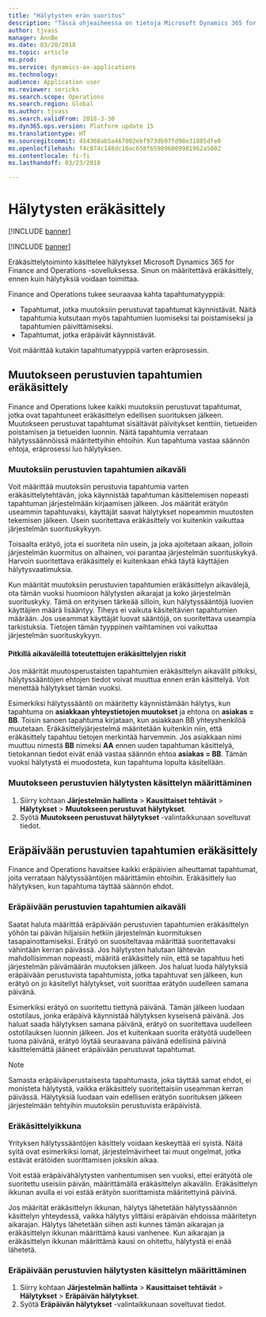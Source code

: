 ```yaml
---
title: "Hälytysten erän suoritus"
description: "Tässä ohjeaiheessa on tietoja Microsoft Dynamics 365 for Finance and Operationsin hälytysten eräkäsittelystä."
author: tjvass
manager: AnnBe
ms.date: 03/20/2018
ms.topic: article
ms.prod: 
ms.service: dynamics-ax-applications
ms.technology: 
audience: Application user
ms.reviewer: sericks
ms.search.scope: Operations
ms.search.region: Global
ms.author: tjvass
ms.search.validFrom: 2018-3-30
ms.dyn365.ops.version: Platform update 15
ms.translationtype: HT
ms.sourcegitcommit: 454368ab5a467002ebf973db97fd98e31885dfe0
ms.openlocfilehash: f4c874c148dc10ac658f659896009981962a5802
ms.contentlocale: fi-fi
ms.lasthandoff: 03/23/2018

---
```


# <a name="batch-processing-for-alerts"></a>Hälytysten eräkäsittely
[!INCLUDE [banner](../includes/banner.md)]

[!INCLUDE [banner](../includes/pre-release.md)]

Eräkäsittelytoiminto käsittelee hälytykset Microsoft Dynamics 365 for Finance and Operations -sovelluksessa. Sinun on määritettävä eräkäsittely, ennen kuin hälytyksiä voidaan toimittaa.

Finance and Operations tukee seuraavaa kahta tapahtumatyyppiä:

- Tapahtumat, jotka muutoksiin perustuvat tapahtumat käynnistävät. Näitä tapahtumia kutsutaan myös tapahtumien luomiseksi tai poistamiseksi ja tapahtumien päivittämiseksi.
- Tapahtumat, jotka eräpäivät käynnistävät.

Voit määrittää kutakin tapahtumatyyppiä varten eräprosessin.
        
## <a name="batch-processing-for-change-based-events"></a>Muutokseen perustuvien tapahtumien eräkäsittely
Finance and Operations lukee kaikki muutoksiin perustuvat tapahtumat, jotka ovat tapahtuneet eräkäsittelyn edellisen suorituksen jälkeen. Muutokseen perustuvat tapahtumat sisältävät päivitykset kenttiin, tietueiden poistamisen ja tietueiden luonnin. Näitä tapahtumia verrataan hälytyssäännöissä määritettyihin ehtoihin. Kun tapahtuma vastaa säännön ehtoja, eräprosessi luo hälytyksen.

### <a name="frequency-for-change-based-events"></a>Muutoksiin perustuvien tapahtumien aikaväli
Voit määrittää muutoksiin perustuvia tapahtumia varten eräkäsittelytehtävän, joka käynnistää tapahtuman käsittelemisen nopeasti tapahtuman järjestelmään kirjaamisen jälkeen. Jos määrität erätyön useammin tapahtuvaksi, käyttäjät saavat hälytykset nopeammin muutosten tekemisen jälkeen. Usein suoritettava eräkäsittely voi kuitenkin vaikuttaa järjestelmän suorituskykyyn.

Toisaalta erätyö, jota ei suoriteta niin usein, ja joka ajoitetaan aikaan, jolloin järjestelmän kuormitus on alhainen, voi parantaa järjestelmän suorituskykyä. Harvoin suoritettava eräkäsittely ei kuitenkaan ehkä täytä käyttäjien hälytysvaatimuksia.

Kun määrität muutoksiin perustuvien tapahtumien eräkäsittelyn aikavälejä, ota tämän vuoksi huomioon hälytysten aikarajat ja koko järjestelmän suorituskyky. Tämä on erityisen tärkeää silloin, kun hälytyssääntöjä luovien käyttäjien määrä lisääntyy. Tiheys ei vaikuta käsiteltävien tapahtumien määrään. Jos useammat käyttäjät luovat sääntöjä, on suoritettava useampia tarkistuksia. Tietojen tämän tyyppinen vaihtaminen voi vaikuttaa järjestelmän suorituskykyyn.

#### <a name="the-risks-of-low-batch-frequency"></a>Pitkillä aikaväleillä toteutettujen eräkäsittelyjen riskit
Jos määrität muutosperustaisten tapahtumien eräkäsittelyn aikavälit pitkiksi, hälytyssääntöjen ehtojen tiedot voivat muuttua ennen erän käsittelyä. Voit menettää hälytykset tämän vuoksi.

Esimerkiksi hälytyssääntö on määritetty käynnistämään hälytys, kun tapahtuma on **asiakkaan yhteystietojen muutokset** ja ehtona on **asiakas = BB**. Toisin sanoen tapahtuma kirjataan, kun asiakkaan BB yhteyshenkilöä muutetaan. Eräkäsittelyjärjestelmä määritetään kuitenkin niin, että eräkäsittely tapahtuu tietojen merkintää harvemmin. Jos asiakkaan nimi muuttuu nimestä **BB** nimeksi **AA** ennen uuden tapahtuman käsittelyä, tietokannan tiedot eivät enää vastaa säännön ehtoa **asiakas = BB**. Tämän vuoksi hälytystä ei muodosteta, kun tapahtuma lopulta käsitellään.

### <a name="set-up-processing-for-change-based-alerts"></a>Muutokseen perustuvien hälytysten käsittelyn määrittäminen
1. Siirry kohtaan **Järjestelmän hallinta** &gt; **Kausittaiset tehtävät** &gt; **Hälytykset** &gt; **Muutokseen perustuvat hälytykset**.
2. Syötä **Muutokseen perustuvat hälytykset** -valintaikkunaan soveltuvat tiedot.

## <a name="batch-processing-for-due-date-events"></a>Eräpäivään perustuvien tapahtumien eräkäsittely
Finance and Operations havaitsee kaikki eräpäivien aiheuttamat tapahtumat, joita verrataan hälytyssääntöjen määrittämiin ehtoihin. Eräkäsittely luo hälytyksen, kun tapahtuma täyttää säännön ehdot.

### <a name="frequency-for-due-date-events"></a>Eräpäivään perustuvien tapahtumien aikaväli
Saatat haluta määrittää eräpäivään perustuvien tapahtumien eräkäsittelyn yöhön tai päivän hiljaisiin hetkiin järjestelmän kuormituksen tasapainottamiseksi. Erätyö on suositeltavaa määrittää suoritettavaksi vähintään kerran päivässä. Jos hälytysten halutaan lähtevän mahdollisimman nopeasti, määritä eräkäsittely niin, että se tapahtuu heti järjestelmän päivämäärän muutoksen jälkeen. Jos haluat luoda hälytyksiä eräpäivään perustuvista tapahtumista, jotka tapahtuvat sen jälkeen, kun erätyö on jo käsitellyt hälytykset, voit suorittaa erätyön uudelleen samana päivänä.

Esimerkiksi erätyö on suoritettu tiettynä päivänä. Tämän jälkeen luodaan ostotilaus, jonka eräpäivä käynnistää hälytyksen kyseisenä päivänä. Jos haluat saada hälytyksen samana päivänä, erätyö on suoritettava uudelleen ostotilauksen luonnin jälkeen. Jos et kuitenkaan suorita erätyötä uudelleen tuona päivänä, erätyö löytää seuraavana päivänä edellisinä päivinä käsittelemättä jääneet eräpäivään perustuvat tapahtumat.

> [!NOTE]
> Samasta eräpäiväperustaisesta tapahtumasta, joka täyttää samat ehdot, ei monisteta hälytystä, vaikka eräkäsittely suoritettaisiin useamman kerran päivässä. Hälytyksiä luodaan vain edellisen erätyön suorituksen jälkeen järjestelmään tehtyihin muutoksiin perustuvista eräpäivistä.

### <a name="batch-processing-window"></a>Eräkäsittelyikkuna
Yrityksen hälytyssääntöjen käsittely voidaan keskeyttää eri syistä. Näitä syitä ovat esimerkiksi lomat, järjestelmävirheet tai muut ongelmat, jotka estävät erätöiden suorittamisen joksikin aikaa.

Voit estää eräpäivähälytysten vanhentumisen sen vuoksi, ettei erätyötä ole suoritettu useisiin päivän, määrittämällä eräkäsittelyn aikavälin. Eräkäsittelyn ikkunan avulla ei voi estää erätyön suorittamista määritettyinä päivinä.

Jos määrität eräkäsittelyn ikkunan, hälytys lähetetään hälytyssäännön käsittelyn yhteydessä, vaikka hälytys ylittäisi eräpäivän ehdoissa määritetyn aikarajan. Hälytys lähetetään siihen asti kunnes tämän aikarajan ja eräkäsittelyn ikkunan määrittämä kausi vanhenee. Kun aikarajan ja eräkäsittelyn ikkunan määrittämä kausi on ohitettu, hälytystä ei enää lähetetä.

### <a name="set-up-processing-for-due-date-alerts"></a>Eräpäivään perustuvien hälytysten käsittelyn määrittäminen
1. Siirry kohtaan **Järjestelmän hallinta** &gt; **Kausittaiset tehtävät** &gt; **Hälytykset** &gt; **Eräpäivän hälytykset**.
2. Syötä **Eräpäivän hälytykset** -valintaikkunaan soveltuvat tiedot.

